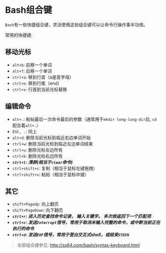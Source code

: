 # Bash组合键

``Bash``有一些快捷组合键，灵活使用这些组合键可以让命令行操作事半功倍。

常用的快捷键:

## 移动光标

* `alt+b`: 前移一个单词
* `alt+f`: 后移一个单词
* `ctrl+a`: 移到行首（a是首字母）
* `ctrl+e`: 移到行尾（end）
* `ctrl+x`: 行首到当前光标替换

## 编辑命令
* `alt+.`: 粘帖最后一次命令最后的参数（通常用于`mkdir long-long-dir`后, `cd`配合着`alt+.`）
* `ESC, .`: 同上
* `alt+d`: 删除当前光标到临近右边单词开始
* `ctrl+w`: 删除当前光标到临近左边单词结束
* `ctrl+u`: 删除光标左边所有
* `ctrl+k`: 删除光标右边所有
* ***`ctrl+l`: 清屏(相当于``clear``命令)***
* `ctrl+shift+c`: 复制（相当于鼠标左键拖拽）
* `ctrl+shift+v`: 粘贴（相当于鼠标中键）

## 其它

* `shift+PageUp`: 向上翻页
* `shift+PageDown`: 向下翻页
* ***`ctrl+r`: 进入历史查找命令记录， 输入关键字。 多次按返回下一个匹配项***
* ***`ctrl+c`: 发送``Interrupt``信号，常用于取消未输入完整的命令，或中断当前正在执行的命令***
* ***`ctrl+d`: 发送``EOF``信号，常用于登出交互式shell，或结束``STDIN``***

> 全部组合键参见: http://ss64.com/bash/syntax-keyboard.html
